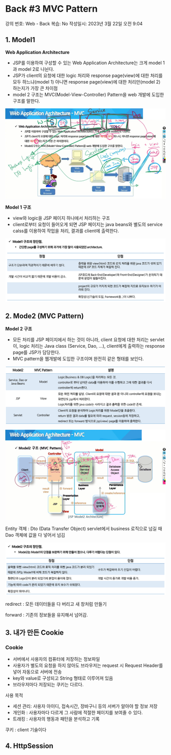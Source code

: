# Back #3 MVC Pattern

강의 번호: Web - Back
복습: No
작성일시: 2023년 3월 22일 오전 9:04

## 1. Model1

**Web Application Architecture**

- JSP를 이용하여 구성할 수 있는 Web Application Architecture는 크게 model 1과 model 2로 나뉜다.
- JSP가 client의 요청에 대한 logic 처리와 response page(view)에 대한 처리를 모두 하느냐(model 1) 아니면 response page(view)에 대한 처리만(model 2) 하는지가 가장 큰 차이점
- model 2 구조는 MVC(Model-View-Controller) Pattern을 web 개발에 도입한 구조를 말한다.

![](https://github.com/gkgkfndudals/TIL/blob/master/Study/img/20230322_1.png)

**Model 1 구조**

- view와 logic을 JSP 페이지 하나에서 처리하는 구조
- client로부터 요청이 들어오게 되면 JSP 페이지는 java beans와 별도의 service calss를 이용하여 작업을 처리, 결과를 client에 출력한다.

![](https://github.com/gkgkfndudals/TIL/blob/master/Study/img/20230322_2.png)

## 2. Mode2 (MVC Pattern)

**Model 2 구조**

- 모든 처리를 JSP 페이지에서 하는 것이 아니라, client 요청에 대한 처리는 servlet이, logic 처리는 Java class (Service, Dao, …), client에게 출력하는 response page를 JSP가 담당한다.
- MVC pattern을 웹개발에 도입한 구조이며 완전히 같은 형태를 보인다.

![](https://github.com/gkgkfndudals/TIL/blob/master/Study/img/20230322_3.png)

![](https://github.com/gkgkfndudals/TIL/blob/master/Study/img/20230322_4.png)

Entity 객체 : Dto (Data Transfer Object)
servlet에서 business 로직으로 넘길 때 Dao 객체에 값을 다 넣어서 넘김

![](https://github.com/gkgkfndudals/TIL/blob/master/Study/img/20230322_5.png)

redirect : 모든 데이터들을 다 버리고 새 창처럼 만들기

forward : 기존의 정보들을 유지해서 넘어감.

## 3. 내가 만든 Cookie

### Cookie

- 서버에서 사용자의 컴퓨터에 저장하는 정보파일
- 사용자가 별도의 요청을 하지 않아도 브라우저는 request 시 Request Header를 넣어 자동으로 서버에 전송
- key와 value로 구성되고 String 형태로 이루어져 있음
- 브라우저마다 저장되는 쿠키는 다르다.

사용 목적

- 세션 관리: 사용자 아이디, 접속시간, 장바구니 등의 서버가 알아야 할 정보 저장
- 개인화 : 사용자마다 다르게 그 사람에 적절한 페이지를 보여줄 수 있다.
- 트래킹 : 사용자의 행동과 패턴을 분석하고 기록

쿠키 : client 기술이다

## 4. HttpSession